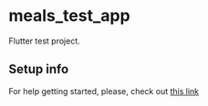 # meals_test_app

Flutter test project.

## Setup info

For help getting started, please, check out
[this link](https://flutter.dev/docs/get-started/install)